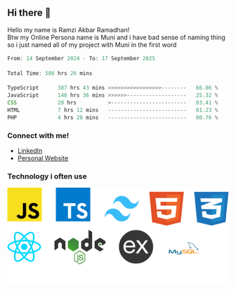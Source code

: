 ## Hi there 👋
Hello my name is Ramzi Akbar Ramadhan!\
Btw my Online Persona name is Muni and i have bad sense of naming thing so i just named all of my project with Muni in the first word
<!--START_SECTION:Muni-->

```Javascript
From: 14 September 2024 - To: 17 September 2025

Total Time: 586 hrs 26 mins

TypeScript      387 hrs 43 mins >>>>>>>>>>>>>>>>>--------   66.06 %
JavaScript      148 hrs 36 mins >>>>>>-------------------   25.32 %
CSS             20 hrs          >------------------------   03.41 %
HTML            7 hrs 12 mins   -------------------------   01.23 %
PHP             4 hrs 28 mins   -------------------------   00.76 %
```

<!--END_SECTION:Muni-->
### Connect with me!
* [LinkedIn](https://www.linkedin.com/in/ramzi-akbar-ramadhan-b8b05a243/)
* [Personal Website](https://www.muniporto.my.id/)
### Technology i often use
![Technology List](assets/techlist.png)
